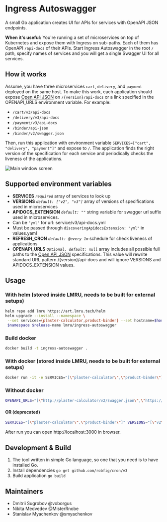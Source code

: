 # Ingress Autoswagger
A small Go application creates UI for APIs for services with OpenAPI JSON endpoints.

**When it's useful:** You're running a set of microservices on top of Kubernetes and expose them with Ingress on sub-paths.
Each of them has OpenAPI `/api-docs` of their APIs.
Start Ingress Autoswagger in the root `/` path, specify names of services and you will get a single Swagger UI for all services.

## How it works
Assume, you have three microservices `cart`, `delivery`, and `payment` deployed on the same host.
To make this work, each application should expose [Open API JSON](https://swagger.io/specification/) on `/{version}/api-docs` or a link specified in the OPENAPI_URLS environment variable.
For example:

* `/cart/v3/api-docs`
* `/delivery/v3/api-docs`
* `/payment/v3/api-docs`
* `/binder/api-json`
* `/binder/v2/swagger.json`

Then, run this application with environment variable `SERVICES=["cart", "delivery", "payment"]"` and expose to `/`.
The application finds the right version of the specification for each service and periodically checks the liveness of the applications.

![Main window screen](https://github.com/adeo/ingress-autoswagger/raw/master/docs/main_window.png)

## Supported environment variables

* **SERVICES** *`required`* array of services to look up
* **VERSIONS**  *`default: ["v2", "v3"]`* array of versions of specifications used in microservices
* **APIDOCS_EXTENSION**  *`default: ""`* string variable for swagger url suffix used in microservices. 
* Can be `"yml"` for url: service/v3/api-docs.yml
* Must be passed through `discoveringApidocsExtension: "yml"` in values.yaml 
* **REFRESH_CRON** *`default: @every 1m`* schedule for check liveness of applications
* **OPENAPI_URLS** *`Optional, default: null`* array includes all possible full paths to the [Open API JSON](https://swagger.io/specification/) specifications. 
This value will rewrite standard URL pattern /{version}/api-docs and will ignore VERSIONS and APIDOCS_EXTENSION values. 

## Usage

### With helm (stored inside LMRU, needs to be built for external setups)

```bash
helm repo add lmru https://art.lmru.tech/helm
helm upgrade --install --namespace \
 --set services={plaster-calculator,product-binder} --set hostname=$hostname --set version=4.0.0 \
 $namespace $release-name lmru/ingress-autoswagger
```

### Build docker

```bash
docker build -t ingress-autoswagger .
```

### With docker (stored inside LMRU, needs to be built for external setups)

```bash
docker run -it -e SERVICES="[\"plaster-calculator\",\"product-binder\"]" -e VERSIONS="[\"v2\",\"v3\"]" docker.art.lmru.tech/bricks/ingress-autoswagger:latest
```

### Without docker

```bash
OPENAPI_URLS="[\"http://plaster-calculator/v2/swagger.json\",\"https://product-binder/api-json\"]" go run ingress-autoswagger.go
```

#### OR (deprecated)

```bash
SERVICES="[\"plaster-calculator\",\"product-binder\"]" VERSIONS="[\"v2\",\"v3\"]" go run ingress-autoswagger.go 
```

After run you can open http://localhost:3000 in browser.

## Development & Build

1. The tool written in simple Go language, so one that you need is to have installed Go.
1. Install dependencies `go get github.com/robfig/cron/v3`
1. Build application `go build`

## Maintainers

* Dmitrii Sugrobov @voborgus
* Nikita Medvedev @MisterRnobe
* Stanislav Myachenkov @smyachenkov
